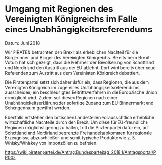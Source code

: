 # Umgang mit Regionen des Vereinigten Königreichs im Falle eines Unabhängigkeitsreferendums

Datum: Juni 2018

Wir PIRATEN betrachten den Brexit als erheblichen Nachteil für die Bürgerinnen und Bürger des Vereinigten Königreichs. Bereits beim Brexit-Votum hat sich gezeigt, dass die Mehrheit der Bevölkerung von Schottland und Nordirland den Austritt aus der EU ablehnt. Dort wird bereits über neue Referenden zum Austritt aus dem Vereinigten Königreich debattiert.

Die Piratenpartei setzt sich daher dafür ein, dass Regionen, die aus dem Vereinigten Königreich im Zuge eines Unabhängigkeitsreferendums ausscheiden, ein beschleunigtes Beitrittsverfahren in die Europäische Union ermöglicht wird. Zudem soll diesen Regionen nach einer Unabhängigkeitserklärung der sofortige Zugang zum EU-Binnenmarkt und Schengenraum gewährt werden.

Ebenfalls entstehen den britischen Landesteilen voraussichtlich erhebliche wirtschaftliche Nachteile durch den Brexit. Um diese für EU-freundliche Regionen möglichst gering zu halten, tritt die Piratenpartei dafür ein, auf Schottland und Nordirland begrenzte Freihandelsabkommen für regionale Erzeugnisse abzuschließen und somit typische Produkte wie z. B. Whisky/Whiskey von Importzöllen zu befreien.


https://wiki.piratenpartei.de/Antrag:Bundesparteitag_2018.1/Antragsportal/PP003